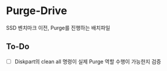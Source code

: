 # Purge-Drive
SSD 벤치마크 이전, Purge를 진행하는 배치파일


## To-Do
- [ ] Diskpart의 clean all 명령이 실제 Purge 역할 수행이 가능한지 검증
